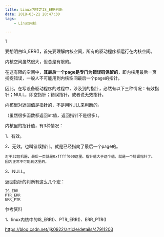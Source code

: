 ```yaml
---
title: Linux内核之IS_ERR判断
date: 2018-03-21 20:47:30
tags:
	- Linux内核

---
```


1

要想明白IS_ERR()，首先要理解内核空间，所有的驱动程序都运行在内核空间。

内核空间虽然很大，但总是有限的。

在这有限的空间中，**其最后一个page是专门为错误码保留的**，即内核用最后一页捕捉错误，一般人不可能用到内核空间最后一个page的指针。

因此，在写设备驱动程序的过程中，涉及到的指针，必然有以下三种情况：有效指针；NULL，即空指针；错误指针，或者说无效指针。



内核里对返回值是指针的，不是用NULL来判断的。

（虽然很多函数都返回int值，返回指针不是很多）。

内核里的指针值，有3种情况：

1、有效。

2、无效。也叫错误指针。就是已经指向了最后一个page的。

```
对于32位机器，最后一页就是0xfffff000这里。指针值大于这个值，就是一个错误指针了。
因为正常不可能到这里的。
```



3、NULL。



返回指针的判断有这么几个宏：

```
IS_ERR
PTR_ERR
ERR_PTR
```



参考资料

1、linux内核中的IS_ERR()、PTR_ERR()、ERR_PTR()

https://blog.csdn.net/ljk0922/article/details/47911203